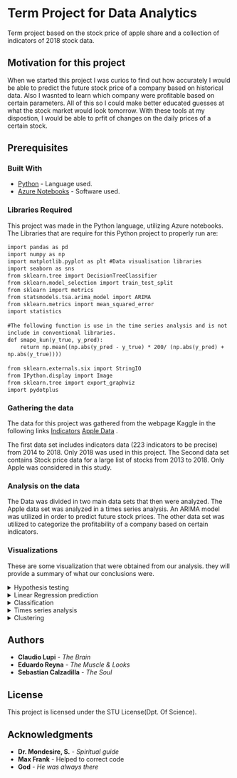 # Term Project for Data Analytics
Term project based on the stock price of apple share and a collection of indicators of 2018 stock data.

## Motivation for this project

When we started this project I was curios to find out how accurately I would be able to predict the future stock price of a company based on historical data. Also I wasnted to learn which company were profitable based on certain parameters. All of this so I could make better educated guesses at what the stock market would look tomorrow. With these tools at my dispostion, I would be able to prfit of changes on the daily prices of a certain stock.

## Prerequisites

### Built With

* [Python](https://www.python.org/) - Language used.
* [Azure Notebooks](https://notebooks.azure.com/) - Software used.

### Libraries Required
This project was made in the Python language, utilizing Azure notebooks.
The Libraries that are require for this Python project to properly run are:

```
import pandas as pd
import numpy as np
import matplotlib.pyplot as plt #Data visualisation libraries
import seaborn as sns
from sklearn.tree import DecisionTreeClassifier
from sklearn.model_selection import train_test_split
from sklearn import metrics
from statsmodels.tsa.arima_model import ARIMA
from sklearn.metrics import mean_squared_error
import statistics

#The following function is use in the time series analysis and is not include in conventional libraries.
def smape_kun(y_true, y_pred):
    return np.mean((np.abs(y_pred - y_true) * 200/ (np.abs(y_pred) +       np.abs(y_true))))
 
from sklearn.externals.six import StringIO
from IPython.display import Image
from sklearn.tree import export_graphviz
import pydotplus

```

### Gathering the data

The data for this project was gathered from the webpage Kaggle in the following links [Indicators](https://www.kaggle.com/cnic92/200-financial-indicators-of-us-stocks-20142018/data#) [Apple Data](https://www.kaggle.com/camnugent/sandp500#all_stocks_5yr.csv) .

The first data set includes indicators data (223 indicators to be precise) from 2014 to 2018. Only 2018 was used in this project.
The Second data set contains Stock price data for a large list of stocks from 2013 to 2018. Only Apple was considered in this study.

### Analysis on the data

The Data was divided in two main data sets that then were analyzed. The Apple data set was analyzed in a times series analysis. An ARIMA model was utilized in order to predict future stock prices. The other data set was utilized to categorize the profitability of a company based on certain indicators.

### Visualizations
These are some visualization that were obtained from our analysis. they will provide a summary of what our conclusions were.

<details>
           <summary>Hypothesis testing</summary>
           <p>
         
The following visualization shows non pitchers' voting percentage for entering the hall of fame, according to their hits. Also, it states if they made it to the hall of fame or not.
![alt text](https://github.com/datamonsters10/Term-Project-Data-Science/blob/master/Project%20Graphs/Viz1.png?raw=true)

The following visualization shows pitchers' voting percentage for entering the hall of fame, according to their Strikes Out. Also, it states if they made it to the hall of fame or not.
![alt text](https://github.com/datamonsters10/Term-Project-Data-Science/blob/master/Project%20Graphs/Viz4.png?raw=true)
</p>
</details>
<details>
           <summary>Linear Regression prediction</summary>
           <p>
                      
   Comparison among the actual voting percentage, our model predicted percentage, and the trend predicted percentage.

![alt text](https://github.com/datamonsters10/Term-Project-Data-Science/blob/master/Project%20Graphs/Viz7.png?raw=true)
  </p>
         </details>
<details>
           <summary>Classification</summary>
           <p>
  
  Non pitchers decision tree. It states if they made it to the hall of fame depending on a statistic.
             
![alt text](https://github.com/datamonsters10/Term-Project-Data-Science/blob/master/Project%20Graphs/Viz8.png?raw=true)
  Pitchers decision tree. It states if they made it to the hall of fame depending on a statistic.
             ![alt text](https://github.com/datamonsters10/Term-Project-Data-Science/blob/master/Project%20Graphs/Viz9.png?raw=true)
  </p>
</details>
<details>
           <summary>Times series analysis</summary>
           <p>
  
  Prediction for next years candidates' average strike outs according to our time series analysis.
             
 ![alt text](https://github.com/datamonsters10/Term-Project-Data-Science/blob/master/Project%20Graphs/Viz12.png?raw=true)
             
  Prediction for next years candidates' average hits according to our time series analysis.
             
  ![alt text](https://github.com/datamonsters10/Term-Project-Data-Science/blob/master/Project%20Graphs/Viz15.png?raw=true)
   
  As shown, this analysis couldn't be properly perform due to our data.
  </p>
         </details>
<details>
           <summary>Clustering</summary>
           <p>
  
  Clustering analysis that demonstrates the difference in statistics between pitchers and non pitchers. It shows that both classes have similar cluster even though there is a difference in the quantity of each class.
  
  ![alt text](https://github.com/datamonsters10/Term-Project-Data-Science/blob/master/Project%20Graphs/Viz18.png?raw=true)
  </p>
         </details>

## Authors

* **Claudio Lupi** - *The Brain*
* **Eduardo Reyna** - *The Muscle & Looks*
* **Sebastian Calzadilla** - *The Soul*


## License

This project is licensed under the STU License(Dpt. Of Science).
## Acknowledgments

* **Dr. Mondesire, S.** - *Spiritual guide*
* **Max Frank** - Helped to correct code
* **God** - *He was always there*
